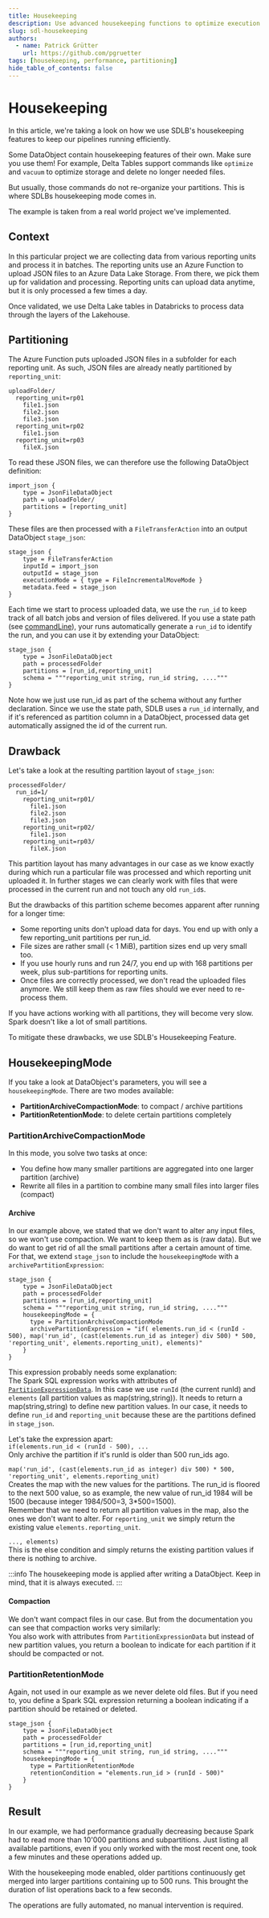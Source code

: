 ```yaml
---
title: Housekeeping
description: Use advanced housekeeping functions to optimize execution
slug: sdl-housekeeping
authors:
  - name: Patrick Grütter
    url: https://github.com/pgruetter
tags: [housekeeping, performance, partitioning]
hide_table_of_contents: false
---
```


# Housekeeping
In this article, we're taking a look on how we use SDLB's housekeeping features to keep our pipelines running efficiently.

Some DataObject contain housekeeping features of their own. 
Make sure you use them!
For example, Delta Tables support commands like `optimize` and `vacuum` to optimize storage and delete no longer needed files.

But usually, those commands do not re-organize your partitions. 
This is where SDLBs housekeeping mode comes in.

The example is taken from a real world project we've implemented.

## Context
In this particular project we are collecting data from various reporting units and process it in batches.
The reporting units use an Azure Function to upload JSON files to an Azure Data Lake Storage. 
From there, we pick them up for validation and processing. 
Reporting units can upload data anytime, but it is only processed a few times a day.

Once validated, we use Delta Lake tables in Databricks to process data through the layers of the Lakehouse.

## Partitioning
The Azure Function puts uploaded JSON files in a subfolder for each reporting unit. 
As such, JSON files are already neatly partitioned by `reporting_unit`:
```
uploadFolder/
  reporting_unit=rp01
    file1.json
    file2.json
    file3.json
  reporting_unit=rp02
    file1.json
  reporting_unit=rp03
    fileX.json
```

To read these JSON files, we can therefore use the following DataObject definition:
```
import_json {
    type = JsonFileDataObject
    path = uploadFolder/
    partitions = [reporting_unit]    
}
```

These files are then processed with a `FileTransferAction` into an output DataObject `stage_json`: 
```
stage_json {
    type = FileTransferAction
    inputId = import_json
    outputId = stage_json
    executionMode = { type = FileIncrementalMoveMode }
    metadata.feed = stage_json
}
```

Each time we start to process uploaded data, we use the `run_id` to keep track of all batch jobs and version of files delivered.
If you use a state path (see [commandLine](../../docs/reference/commandLine)), 
your runs automatically generate a `run_id` to identify the run, and you can use it by extending your DataObject:

```
stage_json {
    type = JsonFileDataObject
    path = processedFolder
    partitions = [run_id,reporting_unit]
    schema = """reporting_unit string, run_id string, ...."""
}
```
Note how we just use run_id as part of the schema without any further declaration.
Since we use the state path, SDLB uses a `run_id` internally, and if it's referenced as partition column in a DataObject, processed data get automatically assigned the id of the current run.

## Drawback
Let's take a look at the resulting partition layout of `stage_json`:
```
processedFolder/
  run_id=1/
    reporting_unit=rp01/
      file1.json
      file2.json
      file3.json
    reporting_unit=rp02/
      file1.json
    reporting_unit=rp03/
      fileX.json
```
This partition layout has many advantages in our case as we know exactly 
during which run a particular file was processed and which reporting unit uploaded it.
In further stages we can clearly work with files that were processed in the current run and not touch any old `run_id`s. 

But the drawbacks of this partition scheme becomes apparent after running for a longer time:
  - Some reporting units don't upload data for days. You end up with only a few reporting_unit partitions per run_id.
  - File sizes are rather small (< 1 MiB), partition sizes end up very small too.
  - If you use hourly runs and run 24/7, you end up with 168 partitions per week, plus sub-partitions for reporting units.
  - Once files are correctly processed, we don't read the uploaded files anymore. 
    We still keep them as raw files should we ever need to re-process them.

If you have actions working with all partitions, they will become very slow.
Spark doesn't like a lot of small partitions.

To mitigate these drawbacks, we use SDLB's Housekeeping Feature.

## HousekeepingMode
If you take a look at DataObject's parameters, you will see a `housekeepingMode`. 
There are two modes available:
  - **PartitionArchiveCompactionMode**: to compact / archive partitions  
  - **PartitionRetentionMode**: to delete certain partitions completely

### PartitionArchiveCompactionMode
In this mode, you solve two tasks at once:
  - You define how many smaller partitions are aggregated into one larger partition (archive)
  - Rewrite all files in a partition to combine many small files into larger files (compact)


#### Archive
In our example above, we stated that we don't want to alter any input files, so we won't use compaction.
We want to keep them as is (raw data). 
But we do want to get rid of all the small partitions after a certain amount of time. 
For that, we extend `stage_json` to include the `housekeepingMode` with a `archivePartitionExpression`:

```
stage_json {
    type = JsonFileDataObject
    path = processedFolder
    partitions = [run_id,reporting_unit]
    schema = """reporting_unit string, run_id string, ...."""
    housekeepingMode = {
      type = PartitionArchiveCompactionMode
      archivePartitionExpression = "if( elements.run_id < (runId - 500), map('run_id', (cast(elements.run_id as integer) div 500) * 500, 'reporting_unit', elements.reporting_unit), elements)"
    }
}
```

This expression probably needs some explanation:  
The Spark SQL expression works with attributes of [`PartitionExpressionData`](https://github.com/smart-data-lake/smart-data-lake/blob/master-spark3/sdl-core/src/main/scala/io/smartdatalake/workflow/dataobject/HousekeepingMode.scala#L136).
In this case we use `runId` (the current runId) and `elements` (all partition values as map(string,string)).
It needs to return a map(string,string) to define new partition values. 
In our case, it needs to define `run_id` and `reporting_unit` because these are the partitions defined in `stage_json`.

Let's take the expression apart:  
`if(elements.run_id < (runId - 500), ...`  
Only archive the partition if it's runId is older than 500 run_ids ago. 

`map('run_id', (cast(elements.run_id as integer) div 500) * 500, 'reporting_unit', elements.reporting_unit)`  
Creates the map with the new values for the partitions. 
The run_id is floored to the next 500 value, so as example, the new value of run_id 1984 will be 1500 (because integer 1984/500=3, 3*500=1500).  
Remember that we need to return all partition values in the map, also the ones we don't want to alter.
For `reporting_unit` we simply return the existing value `elements.reporting_unit`.

`..., elements)`  
This is the else condition and simply returns the existing partition values if there is nothing to archive.

:::info
The housekeeping mode is applied after writing a DataObject.
Keep in mind, that it is always executed.
:::

#### Compaction
We don't want compact files in our case. 
But from the documentation you can see that compaction works very similarly:  
You also work with attributes from `PartitionExpressionData` but instead of new partition values, 
you return a boolean to indicate for each partition if it should be compacted or not. 

### PartitionRetentionMode
Again, not used in our example as we never delete old files.
But if you need to, you define a Spark SQL expression returning a boolean indicating if a partition should be retained or deleted.

```
stage_json {
    type = JsonFileDataObject
    path = processedFolder
    partitions = [run_id,reporting_unit]
    schema = """reporting_unit string, run_id string, ...."""
    housekeepingMode = {
      type = PartitionRetentionMode
      retentionCondition = "elements.run_id > (runId - 500)"
    }
}
```

## Result
In our example, we had performance gradually decreasing because Spark had to read more than 10'000 partitions and subpartitions.
Just listing all available partitions, even if you only worked with the most recent one, took a few minutes and these operations added up.

With the housekeeping mode enabled, older partitions continuously get merged into larger partitions containing up to 500 runs. 
This brought the duration of list operations back to a few seconds.

The operations are fully automated, no manual intervention is required.